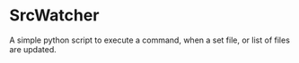 # SrcWatcher
 A simple python script to execute a command, when a set file, or list of files are updated.

